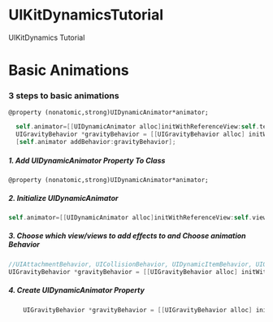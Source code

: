 UIKitDynamicsTutorial
=====================

UIKitDynamics Tutorial

# Basic Animations

### 3 steps to basic animations

`
@property (nonatomic,strong)UIDynamicAnimator*animator;
`

  ```objective-c
    self.animator=[[UIDynamicAnimator alloc]initWithReferenceView:self.testView];
    UIGravityBehavior *gravityBehavior = [[UIGravityBehavior alloc] initWithItems:@[self.testView]];
    [self.animator addBehavior:gravityBehavior];
```

##### 1. Add UIDynamicAnimator Property To Class
`
@property (nonatomic,strong)UIDynamicAnimator*animator;
`

##### 2. Initialize UIDynamicAnimator
  ```objective-c
self.animator=[[UIDynamicAnimator alloc]initWithReferenceView:self.view];
```
##### 3.  Choose which view/views to add effects to and Choose animation Behavior
  ```objective-c
 //UIAttachmentBehavior, UICollisionBehavior, UIDynamicItemBehavior, UIGravityBehavior, UIPushBehavior, UISnapBehavior
UIGravityBehavior *gravityBehavior = [[UIGravityBehavior alloc] initWithItems:@[WhatEverViewYouWant1,WhatEverViewYouWant2]];
```

##### 4. Create UIDynamicAnimator Property
```objective-c
    UIGravityBehavior *gravityBehavior = [[UIGravityBehavior alloc] initWithItems:@[self.testView]];
    
  ```
